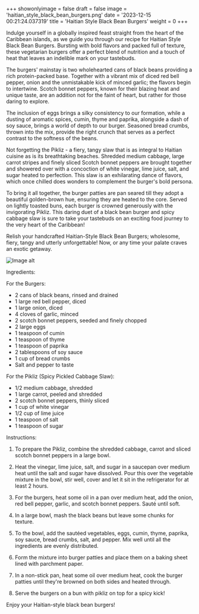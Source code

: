 +++ 
showonlyimage = false 
draft = false 
image = 'haitian_style_black_bean_burgers.png'
date = '2023-12-15 00:21:24.037319' 
title = 'Haitian Style Black Bean Burgers' 
weight = 0
+++ 

<!--more-->
 
Indulge yourself in a globally inspired feast straight from the heart of the Caribbean islands, as we guide you through our recipe for Haitian Style Black Bean Burgers. Bursting with bold flavors and packed full of texture, these vegetarian burgers offer a perfect blend of nutrition and a touch of heat that leaves an indelible mark on your tastebuds. 

The burgers' mainstay is two wholehearted cans of black beans providing a rich protein-packed base. Together with a vibrant mix of diced red bell pepper, onion and the unmistakable kick of minced garlic; the flavors begin to intertwine. Scotch bonnet peppers, known for their blazing heat and unique taste, are an addition not for the faint of heart, but rather for those daring to explore. 

The inclusion of eggs brings a silky consistency to our formation, while a dusting of aromatic spices, cumin, thyme and paprika, alongside a dash of soy sauce, brings a world of depth to our burger. Seasoned bread crumbs, thrown into the mix, provide the right crunch that serves as a perfect contrast to the softness of the beans.

Not forgetting the Pikliz - a fiery, tangy slaw that is as integral to Haitian cuisine as is its breathtaking beaches. Shredded medium cabbage, large carrot stripes and finely sliced Scotch bonnet peppers are brought together and showered over with a concoction of white vinegar, lime juice, salt, and sugar heated to perfection. This slaw is an exhilarating dance of flavors, which once chilled does wonders to complement the burger's bold persona.

To bring it all together, the burger patties are pan seared till they adopt a beautiful golden-brown hue, ensuring they are heated to the core. Served on lightly toasted buns, each burger is crowned generously with the invigorating Pikliz. This daring duet of a black bean burger and spicy cabbage slaw is sure to take your tastebuds on an exciting food journey to the very heart of the Caribbean!

Relish your handcrafted Haitian-Style Black Bean Burgers; wholesome, fiery, tangy and utterly unforgettable! Now, or any time your palate craves an exotic getaway. 

![Image alt](/haitian_style_black_bean_burgers.png '300px')

Ingredients: 

For the Burgers:
- 2 cans of black beans, rinsed and drained
- 1 large red bell pepper, diced
- 1 large onion, diced
- 4 cloves of garlic, minced
- 2 scotch bonnet peppers, seeded and finely chopped 
- 2 large eggs
- 1 teaspoon of cumin
- 1 teaspoon of thyme
- 1 teaspoon of paprika
- 2 tablespoons of soy sauce
- 1 cup of bread crumbs
- Salt and pepper to taste

For the Pikliz (Spicy Pickled Cabbage Slaw):
- 1/2 medium cabbage, shredded
- 1 large carrot, peeled and shredded
- 2 scotch bonnet peppers, thinly sliced
- 1 cup of white vinegar
- 1/2 cup of lime juice
- 1 teaspoon of salt
- 1 teaspoon of sugar

Instructions:

1. To prepare the Pikliz, combine the shredded cabbage, carrot and sliced scotch bonnet peppers in a large bowl. 

2. Heat the vinegar, lime juice, salt, and sugar in a saucepan over medium heat until the salt and sugar have dissolved. Pour this over the vegetable mixture in the bowl, stir well, cover and let it sit in the refrigerator for at least 2 hours.

3. For the burgers, heat some oil in a pan over medium heat, add the onion, red bell pepper, garlic, and scotch bonnet peppers. Sauté until soft.

4. In a large bowl, mash the black beans but leave some chunks for texture. 

5. To the bowl, add the sautéed vegetables, eggs, cumin, thyme, paprika, soy sauce, bread crumbs, salt, and pepper. Mix well until all the ingredients are evenly distributed.

6. Form the mixture into burger patties and place them on a baking sheet lined with parchment paper.

7. In a non-stick pan, heat some oil over medium heat, cook the burger patties until they're browned on both sides and heated through.

8. Serve the burgers on a bun with pikliz on top for a spicy kick!

Enjoy your Haitian-style black bean burgers!